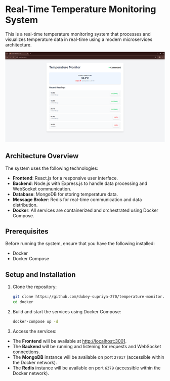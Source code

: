 # Real-Time Temperature Monitoring System

This is a real-time temperature monitoring system that processes and visualizes temperature data in real-time using a modern microservices architecture.

![Frontend Demo Screenshot](/frontend/public/frontend-demo.png)

## Architecture Overview

The system uses the following technologies:
- **Frontend**: React.js for a responsive user interface.
- **Backend**: Node.js with Express.js to handle data processing and WebSocket communication.
- **Database**: MongoDB for storing temperature data.
- **Message Broker**: Redis for real-time communication and data distribution.
- **Docker**: All services are containerized and orchestrated using Docker Compose.

## Prerequisites

Before running the system, ensure that you have the following installed:
- Docker
- Docker Compose

## Setup and Installation

1. Clone the repository:
   ```bash
   git clone https://github.com/dubey-supriya-270/temperature-monitor.git
   cd docker

2. Build and start the services using Docker Compose:
    ```bash
    docker-compose up -d

3. Access the services:
- The **Frontend** will be available at [http://localhost:3001](http://localhost:3001).
- The **Backend** will be running and listening for requests and WebSocket connections.
- The **MongoDB** instance will be available on port `27017` (accessible within the Docker network).
- The **Redis** instance will be available on port `6379` (accessible within the Docker network).

